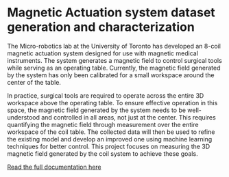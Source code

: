# Magnetic Actuation system dataset generation and characterization

The Micro-robotics lab at the University of Toronto has developed an 8-coil magnetic actuation system
designed for use with magnetic medical instruments. The system generates a magnetic field to control
surgical tools while serving as an operating table. Currently, the magnetic field generated by the system has
only been calibrated for a small workspace around the center of the table.

In practice, surgical tools are required to operate across the entire 3D workspace above the operating
table. To ensure effective operation in this space, the magnetic field generated by the system needs to be
well-understood and controlled in all areas, not just at the center. This requires quantifying the magnetic
field through measurement over the entire workspace of the coil table. The collected data will then be used to
refine the existing model and develop an improved one using machine learning techniques for better control.
This project focuses on measuring the 3D magnetic field generated by the coil system to achieve these goals.

[Read the full documentation here](Final_report___Magnetic_actuation_system_Dataset_Generation_and_characterization.pdf)

